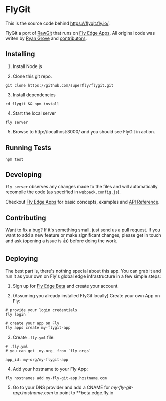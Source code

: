 # FlyGit

This is the source code behind <https://flygit.fly.io/>.

FlyGit a port of [RawGit](https://rawgit.com/) that runs on [Fly Edge Apps](fly.io/mix/edge-applications/). All original code was writen by [Ryan Grove](https://github.com/rgrove) and [contributors](https://github.com/rgrove/rawgit/graphs/contributors).

## Installing

1. Install Node.js

2. Clone this git repo.
```
git clone https://github.com/superfly/flygit.git
```

3. Install dependencies
```
cd flygit && npm install
```

4. Start the local server
```
fly server
```

5. Browse to http://localhost:3000/ and you should see FlyGit in action.

## Running Tests

```
npm test
```

## Developing

`fly server` observes any changes made to the files and will automatically recompile
the code (as specified in `webpack.config.js`).

Checkout [Fly Edge Apps](https://fly.io/docs/apps/) for basic concepts, examples and
 [API Reference](https://fly.io/docs/apps/api/).


## Contributing

Want to fix a bug? If it's something small, just send us a pull request. If you
want to add a new feature or make significant changes, please get in touch and
ask (opening a issue is :+1:) before doing the work.

## Deploying

The best part is, there's nothing special about this app. You can grab it and
run it as your own on Fly's global edge infrastructure in a few simple steps:

1. Sign up for [Fly Edge Beta](https://fly.io/mix/edge-applications/) and create your account.

2. (Assuming you already installed FlyGit locally) Create your own App on Fly:

```
# provide your login credentials
fly login

# create your app on Fly
fly apps create my-flygit-app
```

3. Create `.fly.yml` file:

```
# .fly.yml
# you can get _my-org_ from `fly orgs`

app_id: my-org/my-flygit-app
```

4. Add your hostname to your Fly App:

```
fly hostnames add my-fly-git-app.hostname.com
```

5. Go to your DNS provider and add a CNAME for _my-fly-git-app.hostname.com_ to
point to **beta.edge.fly.io



